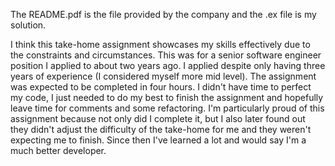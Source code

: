 The README.pdf is the file provided by the company and the .ex file is my solution.

I think this take-home assignment showcases my skills effectively due to the constraints and circumstances.
This was for a senior software engineer position I applied to about two years ago. I applied despite only having three years of experience (I considered myself more mid level).
The assignment was expected to be completed in four hours. I didn't have time to perfect my code, I just needed to do my best to finish the assignment and hopefully leave time for comments and some refactoring.
I'm particularly proud of this assignment because not only did I complete it, but I also later found out they didn't adjust the difficulty of the take-home for me and they weren't expecting me to finish.
Since then I've learned a lot and would say I'm a much better developer.
